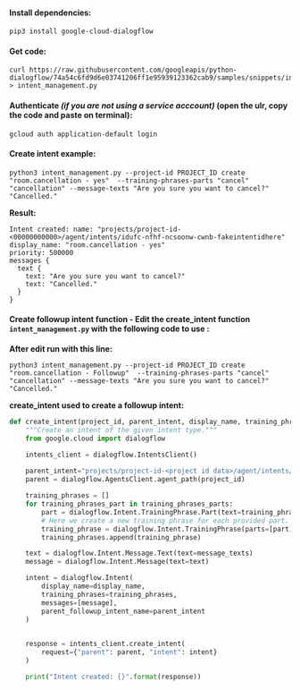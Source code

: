 #### Install dependencies:

```
pip3 install google-cloud-dialogflow
```

#### Get code:

```
curl https://raw.githubusercontent.com/googleapis/python-dialogflow/74a54c6fd9d6e03741206ff1e95939123362cab9/samples/snippets/intent_management.py > intent_management.py
```

#### Authenticate *(if you are not using a service acccount)* (open the ulr, copy the code and paste on terminal):

```
gcloud auth application-default login
```

#### Create intent example:
```
python3 intent_management.py --project-id PROJECT_ID create "room.cancellation - yes"  --training-phrases-parts "cancel" "cancellation" --message-texts "Are you sure you want to cancel?" "Cancelled."
```
**Result:**

```
Intent created: name: "projects/project-id-<00000000000>/agent/intents/idufc-nfhf-ncsoonw-cwnb-fakeintentidhere"
display_name: "room.cancellation - yes"
priority: 500000
messages {
  text {
    text: "Are you sure you want to cancel?"
    text: "Cancelled."
  }
}
```

#### Create followup intent function - Edit the create_intent function `intent_management.py` with the following code to use :

**After edit run with this line:**
```
python3 intent_management.py --project-id PROJECT_ID create "room.cancellation - Followup"  --training-phrases-parts "cancel" "cancellation" --message-texts "Are you sure you want to cancel?" "Cancelled."
```

**create_intent used to create a followup intent:**
```python
def create_intent(project_id, parent_intent, display_name, training_phrases_parts, message_texts):
    """Create an intent of the given intent type."""
    from google.cloud import dialogflow

    intents_client = dialogflow.IntentsClient()
    
    parent_intent="projects/project-id-<project id data>/agent/intents/792d58b1-30fc-49cd-be2b-<parent intent id>"
    parent = dialogflow.AgentsClient.agent_path(project_id)

    training_phrases = []
    for training_phrases_part in training_phrases_parts:
        part = dialogflow.Intent.TrainingPhrase.Part(text=training_phrases_part)
        # Here we create a new training phrase for each provided part.
        training_phrase = dialogflow.Intent.TrainingPhrase(parts=[part])
        training_phrases.append(training_phrase)

    text = dialogflow.Intent.Message.Text(text=message_texts)
    message = dialogflow.Intent.Message(text=text)

    intent = dialogflow.Intent(
        display_name=display_name,
        training_phrases=training_phrases,
        messages=[message],
        parent_followup_intent_name=parent_intent
    )

    
    response = intents_client.create_intent(
        request={"parent": parent, "intent": intent}
    )

    print("Intent created: {}".format(response))
```
